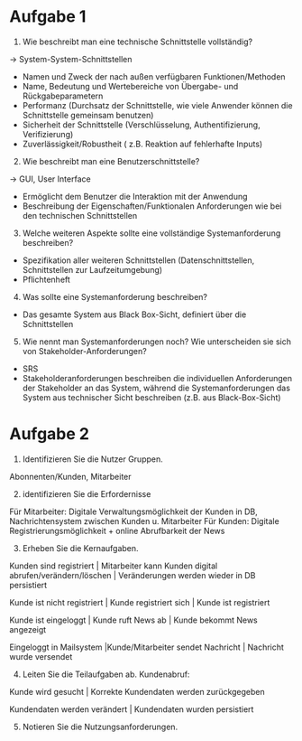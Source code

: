 # Aufgabe 1

1. Wie beschreibt man eine technische Schnittstelle vollständig?

-> System-System-Schnittstellen
* Namen und Zweck der nach außen verfügbaren Funktionen/Methoden
* Name, Bedeutung und Wertebereiche von Übergabe- und Rückgabeparametern
* Performanz (Durchsatz der Schnittstelle, wie viele Anwender können die Schnittstelle gemeinsam benutzen)
* Sicherheit der Schnittstelle (Verschlüsselung, Authentifizierung, Verifizierung)
* Zuverlässigkeit/Robustheit ( z.B. Reaktion auf fehlerhafte Inputs)

2. Wie beschreibt man eine Benutzerschnittstelle?

-> GUI, User Interface
* Ermöglicht dem Benutzer die Interaktion mit der Anwendung
* Beschreibung der Eigenschaften/Funktionalen Anforderungen wie bei den technischen Schnittstellen

3. Welche weiteren Aspekte sollte eine vollständige Systemanforderung beschreiben?

* Spezifikation aller weiteren Schnittstellen (Datenschnittstellen, Schnittstellen zur Laufzeitumgebung)
* Pflichtenheft

4. Was sollte eine Systemanforderung beschreiben?

* Das gesamte System aus Black Box-Sicht, definiert über die Schnittstellen

5. Wie nennt man Systemanforderungen noch? Wie unterscheiden sie sich von Stakeholder-Anforderungen?

* SRS
* Stakeholderanforderungen beschreiben die individuellen Anforderungen der Stakeholder an das System, während die Systemanforderungen das System aus technischer Sicht beschreiben (z.B. aus Black-Box-Sicht)

# Aufgabe 2
1. Identifizieren Sie die Nutzer Gruppen.

Abonnenten/Kunden, Mitarbeiter

2. identifizieren Sie die Erfordernisse

Für Mitarbeiter: Digitale Verwaltungsmöglichkeit der Kunden in DB, Nachrichtensystem zwischen Kunden u. Mitarbeiter
Für Kunden: Digitale Registrierungsmöglichkeit + online Abrufbarkeit der News

3. Erheben Sie die Kernaufgaben.

Kunden sind registriert | Mitarbeiter kann Kunden digital abrufen/verändern/löschen | Veränderungen werden wieder in DB persistiert

Kunde ist nicht registriert | Kunde registriert sich | Kunde ist registriert

Kunde ist eingeloggt | Kunde ruft News ab | Kunde bekommt News angezeigt

Eingeloggt in Mailsystem |Kunde/Mitarbeiter sendet Nachricht | Nachricht wurde versendet

4. Leiten Sie die Teilaufgaben ab.
Kundenabruf:

Kunde wird gesucht | Korrekte Kundendaten werden zurückgegeben

Kundendaten werden verändert | Kundendaten wurden persistiert

5. Notieren Sie die Nutzungsanforderungen.
